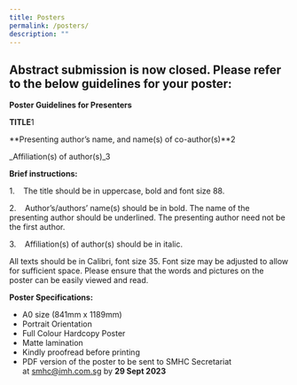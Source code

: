 ```yaml
---
title: Posters
permalink: /posters/
description: ""
---
```

## Abstract submission is now closed. Please refer to the below guidelines for your poster:

**Poster Guidelines for Presenters**

**TITLE**1

**Presenting author’s name, and name(s) of co-author(s)**2

_Affiliation(s) of author(s)_3

**Brief instructions:**

1.    The title should be in uppercase, bold and font size 88.

2.    Author’s/authors’ name(s) should be in bold. The name of the presenting author should be underlined. The presenting author need not be the first author.

3.    Affiliation(s) of author(s) should be in italic.

All texts should be in Calibri, font size 35. Font size may be adjusted to allow for sufficient space. Please ensure that the words and pictures on the poster can be easily viewed and read.

**Poster Specifications:**

* A0 size (841mm x 1189mm)
* Portrait Orientation
* Full Colour Hardcopy Poster
* Matte lamination
* Kindly proofread before printing
* PDF version of the poster to be sent to SMHC Secretariat at [smhc@imh.com.sg](mailto:smhc@imh.com.sg) by **29 Sept 2023**